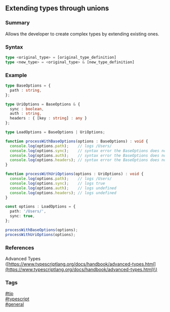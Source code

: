 ## Extending types through unions

### Summary
Allows the developer to create complex types by extending existing ones.  

### Syntax
```typescript
type <original_type> = [original_type_definition]
type <new_type> = <original_type> & [new_type_definition]
```

### Example
```typescript
type BaseOptions = {
  path : string,
};

type UriOptions = BaseOptions & {
  sync : boolean,
  auth : string,
  headers : { [key : string] : any }
};

type LoadOptions = BaseOptions | UriOptions;

function processWithBaseOptions(options : BaseOptions) : void {
  console.log(options.path);    // logs /Users/
  console.log(options.sync);    // syntax error the BaseOptions does not contain sync
  console.log(options.auth);    // syntax error the BaseOptions does not contain auth
  console.log(options.headers); // syntax error the BaseOptions does not contain headers
}

function processWithUriOptions(options : UriOptions) : void {
  console.log(options.path);    // logs /Users/
  console.log(options.sync);    // logs true
  console.log(options.auth);    // logs undefined
  console.log(options.headers); // logs undefined
}

const options : LoadOptions = {
  path: '/Users/',
  sync: true,  
};

processWithBaseOptions(options);
processWithUriOptions(options);
```

### References  
Advanced Types \([https://www.typescriptlang.org/docs/handbook/advanced-types.html](https://www.typescriptlang.org/docs/handbook/advanced-types.html)\)  

### Tags  
[#tip](../../tips.md)  
[#typescript](../typescript.md)  
[#general](general.md)